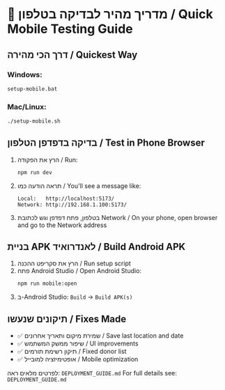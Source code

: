 # 📱 מדריך מהיר לבדיקה בטלפון / Quick Mobile Testing Guide

## דרך הכי מהירה / Quickest Way

### Windows:
```bash
setup-mobile.bat
```

### Mac/Linux:
```bash
./setup-mobile.sh
```

## בדיקה בדפדפן הטלפון / Test in Phone Browser

1. הרץ את הפקודה / Run:
   ```bash
   npm run dev
   ```

2. תראה הודעה כמו / You'll see a message like:
   ```
   Local:   http://localhost:5173/
   Network: http://192.168.1.100:5173/
   ```

3. בטלפון, פתח דפדפן וגש לכתובת Network / On your phone, open browser and go to the Network address

## בניית APK לאנדרואיד / Build Android APK

1. הרץ את סקריפט ההכנה / Run setup script
2. פתח Android Studio / Open Android Studio:
   ```bash
   npm run mobile:open
   ```
3. ב-Android Studio: `Build` → `Build APK(s)`

## תיקונים שנעשו / Fixes Made

- ✅ שמירת מיקום ותאריך אחרונים / Save last location and date
- ✅ שיפור ממשק המשתמש / UI improvements  
- ✅ תיקון רשימת תורמים / Fixed donor list
- ✅ אופטימיזציה למובייל / Mobile optimization

לפרטים מלאים ראה: `DEPLOYMENT_GUIDE.md`
For full details see: `DEPLOYMENT_GUIDE.md`